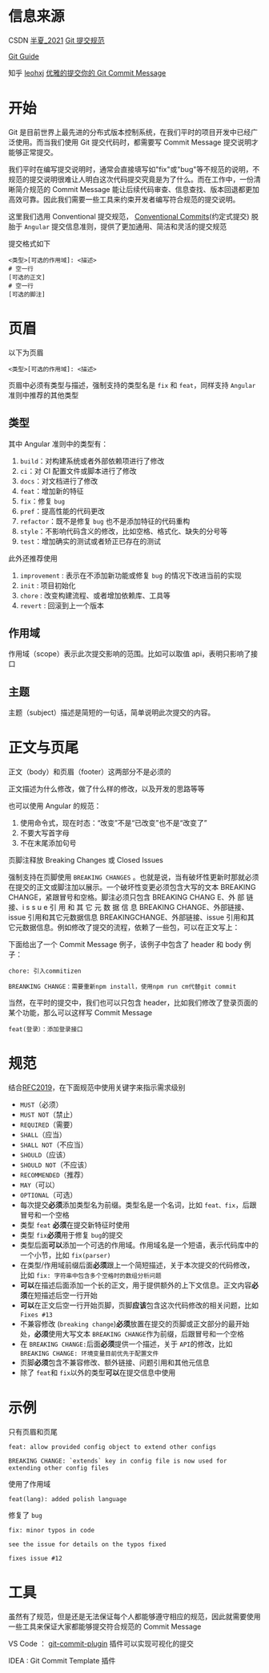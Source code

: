 # 信息来源

CSDN [半夏\_2021](https://blog.csdn.net/fd2025) [Git 提交规范](https://blog.csdn.net/fd2025/article/details/124543690)

[Git Guide](https://zj-git-guide.readthedocs.io/zh_CN/latest/)

知乎 [leohxj](https://www.zhihu.com/people/leohxj) [优雅的提交你的 Git Commit Message](https://zhuanlan.zhihu.com/p/34223150)

# 开始

Git 是目前世界上最先进的分布式版本控制系统，在我们平时的项目开发中已经广泛使用。而当我们使用 Git 提交代码时，都需要写 Commit Message 提交说明才能够正常提交。

我们平时在编写提交说明时，通常会直接填写如"fix"或"bug"等不规范的说明，不规范的提交说明很难让人明白这次代码提交究竟是为了什么。而在工作中，一份清晰简介规范的 Commit Message 能让后续代码审查、信息查找、版本回退都更加高效可靠。因此我们需要一些工具来约束开发者编写符合规范的提交说明。

这里我们选用 Conventional 提交规范， [Conventional Commits](https://www.conventionalcommits.org/)(约定式提交) 脱胎于 `Angular` 提交信息准则，提供了更加通用、简洁和灵活的提交规范

提交格式如下

```plaintext
<类型>[可选的作用域]: <描述>
# 空一行
[可选的正文]
# 空一行
[可选的脚注]
```

# 页眉

以下为页眉

```
<类型>[可选的作用域]: <描述>
```

页眉中必须有类型与描述，强制支持的类型名是 `fix` 和 `feat`，同样支持 `Angular` 准则中推荐的其他类型

## 类型

其中 Angular 准则中的类型有：

1. `build`：对构建系统或者外部依赖项进行了修改
2. `ci`：对 CI 配置文件或脚本进行了修改
3. `docs`：对文档进行了修改
4. `feat`：增加新的特征
5. `fix`：修复 `bug`
6. `pref`：提高性能的代码更改
7. `refactor`：既不是修复 `bug` 也不是添加特征的代码重构
8. `style`：不影响代码含义的修改，比如空格、格式化、缺失的分号等
9. `test`：增加确实的测试或者矫正已存在的测试

此外还推荐使用

1. `improvement` : 表示在不添加新功能或修复 `bug` 的情况下改进当前的实现
2. `init` : 项目初始化
3. `chore` : 改变构建流程、或者增加依赖库、工具等
4. `revert` : 回滚到上一个版本

## 作用域

作用域（scope）表示此次提交影响的范围。比如可以取值 api，表明只影响了接口

## 主题

主题（subject）描述是简短的一句话，简单说明此次提交的内容。

# 正文与页尾

正文（body）和页眉（footer）这两部分不是必须的

正文描述为什么修改，做了什么样的修改，以及开发的思路等等

也可以使用 Angular 的规范：

1. 使用命令式，现在时态：“改变”不是“已改变”也不是“改变了”
2. 不要大写首字母
3. 不在末尾添加句号

页脚注释放 Breaking Changes 或 Closed Issues

强制支持在页脚使用 `BREAKING CHANGES` 。也就是说，当有破坏性更新时那就必须在提交的正文或脚注加以展示。一个破坏性变更必须包含大写的文本 BREAKING CHANGE，紧跟冒号和空格。脚注必须只包含 BREAKING CHANG E、外 部 链 接、i s s u e 引 用 和 其 它 元 数 据 信 息 BREAKING CHANGE、外部链接、issue 引用和其它元数据信息 BREAKINGCHANGE、外部链接、issue 引用和其它元数据信息。例如修改了提交的流程，依赖了一些包，可以在正文写上：

下面给出了一个 Commit Message 例子，该例子中包含了 header 和 body 例子：

```plaintext
chore: 引入commitizen

BREANKING CHANGE：需要重新npm install，使用npm run cm代替git commit

```

当然，在平时的提交中，我们也可以只包含 header，比如我们修改了登录页面的某个功能，那么可以这样写 Commit Message

```
feat(登录）：添加登录接口
```

# 规范

结合[RFC2019](https://www.ietf.org/rfc/rfc2119.txt)，在下面规范中使用关键字来指示需求级别

-   `MUST`（必须）
-   `MUST NOT`（禁止）
-   `REQUIRED`（需要）
-   `SHALL`（应当）
-   `SHALL NOT`（不应当）
-   `SHOULD`（应该）
-   `SHOULD NOT`（不应该）
-   `RECOMMENDED`（推荐）
-   `MAY`（可以）
-   `OPTIONAL`（可选）
-   每次提交**必须**添加类型名为前缀。类型名是一个名词，比如 `feat、fix`，后跟冒号和一个空格
-   类型 `feat` **必须**在提交新特征时使用
-   类型 `fix`**必须**用于修复 `bug`的提交
-   类型后面**可以**添加一个可选的作用域。作用域名是一个短语，表示代码库中的一个小节，比如 `fix(parser)`
-   在类型/作用域前缀后面**必须**跟上一个简短描述，关于本次提交的代码修改，比如 `fix: 字符串中包含多个空格时的数组分析问题`
-   **可以**在描述后面添加一个长的正文，用于提供额外的上下文信息。正文内容**必须**在短描述后空一行开始
-   **可以**在正文后空一行开始页脚，页脚**应该**包含这次代码修改的相关问题，比如 `Fixes #13`
-   不兼容修改 (`breaking change`)**必须**放置在提交的页脚或正文部分的最开始处，**必须**使用大写文本 `BREAKING CHANGE`作为前缀，后跟冒号和一个空格
-   在 `BREAKING CHANGE:`后面**必须**提供一个描述，关于 `API`的修改，比如 `BREAKING CHANGE: 环境变量目前优先于配置文件`
-   页脚**必须**包含不兼容修改、额外链接、问题引用和其他元信息
-   除了 `feat`和 `fix`以外的类型**可以**在提交信息中使用

# 示例

只有页眉和页尾

```plaintext
feat: allow provided config object to extend other configs

BREAKING CHANGE: `extends` key in config file is now used for extending other config files
```

使用了作用域

```plaintext
feat(lang): added polish language
```

修复了 `bug`

```plaintext
fix: minor typos in code

see the issue for details on the typos fixed

fixes issue #12
```

# 工具

虽然有了规范，但是还是无法保证每个人都能够遵守相应的规范，因此就需要使用一些工具来保证大家都能够提交符合规范的 Commit Message

VS Code ： [git-commit-plugin](https://marketplace.visualstudio.com/items?itemName=redjue.git-commit-plugin) 插件可以实现可视化的提交

IDEA : Git Commit Template 插件
